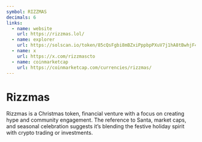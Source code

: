 ```yaml
---
symbol: RIZZMAS
decimals: 6
links:
  - name: website
    url: https://rizzmas.lol/
  - name: explorer
    url: https://solscan.io/token/85cQsFgbi8mBZxiPppbpPXuV7j1hA8tBwhjF4gKW6mHg
  - name: x
    url: https://x.com/rizzmascto
  - name: coinmarketcap
    url: https://coinmarketcap.com/currencies/rizzmas/
---
```


# Rizzmas

Rizzmas is a Christmas token, financial venture with a focus on creating hype and community engagement. The reference to Santa, market caps, and seasonal celebration suggests it’s blending the festive holiday spirit with crypto trading or investments.
